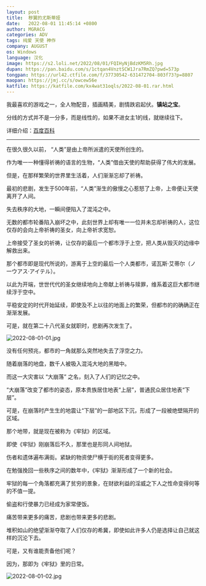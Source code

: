 ```yaml
---
layout: post
title:  秽翼的尤斯蒂娅
date:   2022-08-01 11:45:14 +0800
author: MGRACG
categories: ADV
tags: 纯爱 天使 神作
company: AUGUST
os: Windows
language: 汉化
image: https://s2.loli.net/2022/08/01/FQIHyNjBdzKM5Rh.jpg
dupan: https://pan.baidu.com/s/1ctqan4VnztSCW1Jra7RmZQ?pwd=573p
tongpan: https://url42.ctfile.com/f/37730542-631472704-803f73?p=8807
maopan: https://jmj.cc/s/owcew56e
katfile: https://katfile.com/kx4wat31oqls/2022-08-01.rar.html
---
```


我最喜欢的游戏之一，全人物配音，插画精美，剧情跌宕起伏。**镇站之宝**。

分线的方式并不是一分多，而是线性的，如果不进女主1的线，就继续往下。

详细介绍：[百度百科](https://baike.baidu.com/item/%E7%A7%BD%E7%BF%BC%E7%9A%84%E5%B0%A4%E6%96%AF%E8%92%82%E5%A8%85/9523290)

<hr/>

在很久很久以前， “人类”是由上帝所派遣的天使所创生的。

作为唯一一种懂得祈祷的语言的生物，“人类”借由天使的帮助获得了伟大的发展。

但是，在那样繁荣的世界里生活着，人们渐渐忘却了祈祷。

最初的悲剧，发生于500年前，“人类”渐生的傲慢之心惹怒了上帝，上帝便让天使离开了人间。

失去秩序的大地，一瞬间便陷入了混沌之中。

无数的都市轮番陷入崩坏之中，此刻世界上却有唯一一位并未忘却祈祷的人，这位仅存的会向上帝祈祷的圣女，向上帝祈求宽恕。

上帝接受了圣女的祈祷，让仅存的最后一个都市浮于上空，把人类从毁灭的边缘中解救出来。

那个都市即是现代所说的，游离于上空的最后一个人类都市，诺瓦斯·艾蒂尔（ノ一ウアス·アイテル）。

以此为开端，世世代代的圣女继续地向上帝献上祈祷与赎罪，维系着这巨大都市继续浮于空中。

平稳安定的时代开始延续，即使及不上以往的地面上的繁荣，但都市的的确确正在渐渐发展。

可是，就在第二十八代圣女就职时，悲剧再次发生了。

![2022-08-01-01.jpg](https://s2.loli.net/2022/08/01/tG4hazgjW2qDAwM.jpg)

没有任何预兆，都市的一角就那么突然地失去了浮空之力。

随着崩落的地盘，数千人被吸入混沌大地的黑暗中。

而这一大灾害以 “大崩落” 之名，刻入了人们的记忆之中。

“大崩落”改变了都市的姿态，原本贵族居住地表“上层”，普通民众居住地表“下层”。

可是，在崩落时产生生的地震让“下层”的一部地区下沉，形成了一段被绝壁隔开的区域。

那个地带，就是现在被称为《牢狱》的区域。

即使《牢狱》刚崩落后不久，那里也是形同人间地狱。

伤者和遗体遍布满街。紧缺的物资使尸横于街的死者变得更多。

在勉强挽回一些秩序之间的数年中，《牢狱》渐渐形成了一个新的社会。

牢狱的每一个角落都充满了贫穷的景象，在财欲利益的淫威之下人之性命变得何等的不值一提。

偷盗和行使暴力已经成为家常便饭。

痛苦带来更多的痛苦，悲剧也带来更多的悲剧。

堆积如山的绝望渐渐夺取了人们仅存的希冀，即使如此许多人仍是选择让自己就这样的沉沦下去。

可是，又有谁能责备他们呢？

因为，那即为《牢狱》里的日常。

![2022-08-01-02.jpg](https://s2.loli.net/2022/08/01/HDmeUktOLqaYTsh.jpg)
